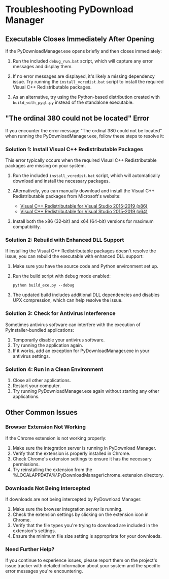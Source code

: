 # Troubleshooting PyDownload Manager

## Executable Closes Immediately After Opening

If the PyDownloadManager.exe opens briefly and then closes immediately:

1. Run the included `debug_run.bat` script, which will capture any error messages and display them.

2. If no error messages are displayed, it's likely a missing dependency issue. Try running the `install_vcredist.bat` script to install the required Visual C++ Redistributable packages.

3. As an alternative, try using the Python-based distribution created with `build_with_pyqt.py` instead of the standalone executable.

## "The ordinal 380 could not be located" Error

If you encounter the error message "The ordinal 380 could not be located" when running the PyDownloadManager.exe, follow these steps to resolve it:

### Solution 1: Install Visual C++ Redistributable Packages

This error typically occurs when the required Visual C++ Redistributable packages are missing on your system.

1. Run the included `install_vcredist.bat` script, which will automatically download and install the necessary packages.

2. Alternatively, you can manually download and install the Visual C++ Redistributable packages from Microsoft's website:
   - [Visual C++ Redistributable for Visual Studio 2015-2019 (x86)](https://aka.ms/vs/16/release/vc_redist.x86.exe)
   - [Visual C++ Redistributable for Visual Studio 2015-2019 (x64)](https://aka.ms/vs/16/release/vc_redist.x64.exe)

3. Install both the x86 (32-bit) and x64 (64-bit) versions for maximum compatibility.

### Solution 2: Rebuild with Enhanced DLL Support

If installing the Visual C++ Redistributable packages doesn't resolve the issue, you can rebuild the executable with enhanced DLL support:

1. Make sure you have the source code and Python environment set up.

2. Run the build script with debug mode enabled:
   ```
   python build_exe.py --debug
   ```

3. The updated build includes additional DLL dependencies and disables UPX compression, which can help resolve the issue.

### Solution 3: Check for Antivirus Interference

Sometimes antivirus software can interfere with the execution of PyInstaller-bundled applications:

1. Temporarily disable your antivirus software.
2. Try running the application again.
3. If it works, add an exception for PyDownloadManager.exe in your antivirus settings.

### Solution 4: Run in a Clean Environment

1. Close all other applications.
2. Restart your computer.
3. Try running PyDownloadManager.exe again without starting any other applications.

## Other Common Issues

### Browser Extension Not Working

If the Chrome extension is not working properly:

1. Make sure the integration server is running in PyDownload Manager.
2. Verify that the extension is properly installed in Chrome.
3. Check Chrome's extension settings to ensure it has the necessary permissions.
4. Try reinstalling the extension from the %LOCALAPPDATA%\PyDownloadManager\chrome_extension directory.

### Downloads Not Being Intercepted

If downloads are not being intercepted by PyDownload Manager:

1. Make sure the browser integration server is running.
2. Check the extension settings by clicking on the extension icon in Chrome.
3. Verify that the file types you're trying to download are included in the extension's settings.
4. Ensure the minimum file size setting is appropriate for your downloads.

### Need Further Help?

If you continue to experience issues, please report them on the project's issue tracker with detailed information about your system and the specific error messages you're encountering.